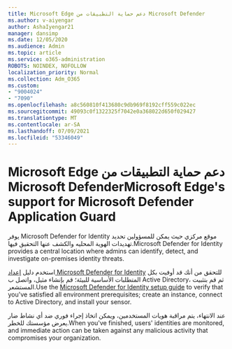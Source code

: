 ```yaml
---
title: Microsoft Edge دعم حماية التطبيقات من Microsoft Defender
ms.author: v-aiyengar
author: AshaIyengar21
manager: dansimp
ms.date: 12/05/2020
ms.audience: Admin
ms.topic: article
ms.service: o365-administration
ROBOTS: NOINDEX, NOFOLLOW
localization_priority: Normal
ms.collection: Adm_O365
ms.custom:
- "9004024"
- "7090"
ms.openlocfilehash: a8c560810f413680c9db969f8192cff559c022ec
ms.sourcegitcommit: 49093c0f1322325f7042e0a368022d650f029427
ms.translationtype: MT
ms.contentlocale: ar-SA
ms.lasthandoff: 07/09/2021
ms.locfileid: "53346049"
---
```

# <a name="microsoft-edges-support-for-microsoft-defender-application-guard"></a><span data-ttu-id="9df50-102">Microsoft Edge دعم حماية التطبيقات من Microsoft Defender</span><span class="sxs-lookup"><span data-stu-id="9df50-102">Microsoft Edge's support for Microsoft Defender Application Guard</span></span>

<span data-ttu-id="9df50-103">يوفر Microsoft Defender for Identity موقع مركزي حيث يمكن للمسؤولين تحديد تهديدات الهوية المحليه والكشف عنها التحقيق فيها.</span><span class="sxs-lookup"><span data-stu-id="9df50-103">Microsoft Defender for Identity provides a central location where admins can identify, detect, and investigate on-premises identity threats.</span></span> 

<span data-ttu-id="9df50-104">استخدم دليل [إعداد Microsoft Defender for Identity](https://admin.microsoft.com/AdminPortal/Home?#/modernonboarding/microsoftdefenderforidentitysetupguide) للتحقق من أنك قد أوفيت بكل المتطلبات الأساسية للبيئة؛ قم بإنشاء مثيل، واتصل ب Active Directory، ثم قم بتثبيت المستشعر.</span><span class="sxs-lookup"><span data-stu-id="9df50-104">Use the [‎Microsoft Defender for Identity‎ setup guide](https://admin.microsoft.com/AdminPortal/Home?#/modernonboarding/microsoftdefenderforidentitysetupguide) to verify that you've satisfied all environment prerequisites; create an instance, connect to Active Directory, and install your sensor.</span></span> 

<span data-ttu-id="9df50-105">عند الانتهاء، يتم مراقبة هويات المستخدمين، ويمكن اتخاذ إجراء فوري ضد أي نشاط ضار يعرض مؤسستك للخطر.</span><span class="sxs-lookup"><span data-stu-id="9df50-105">When you've finished, users' identities are monitored, and immediate action can be taken against any malicious activity that compromises your organization.</span></span>
